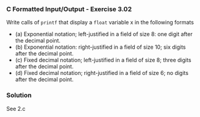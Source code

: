 ### C Formatted Input/Output - Exercise 3.02

Write calls of ```printf``` that display a ```float``` variable x in the following formats

- (a) Exponential notation; left-justified in a field of size 8: one digit after the decimal point.  
- (b) Exponential notation: right-justified in a field of size 10; six digits after the decimal point.  
- (c) Fixed decimal notation; left-justified in a field of size 8; three digits after the decimal point.  
- (d) Fixed decimal notation; right-justified in a field of size 6; no digits after the decimal point.

### Solution

See 2.c
